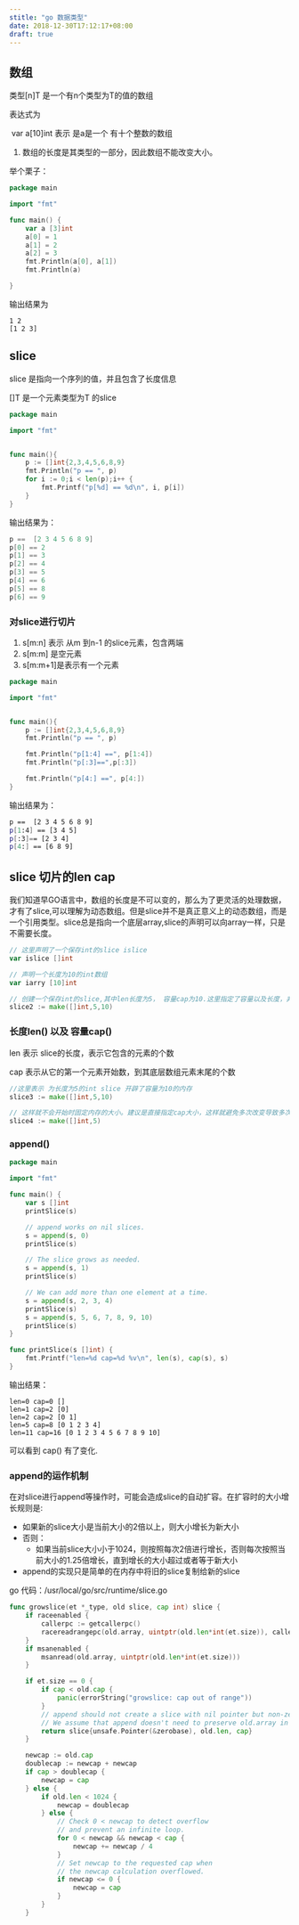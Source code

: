 ```yaml
---
stitle: "go 数据类型"
date: 2018-12-30T17:12:17+08:00
draft: true
---
```




## 数组

类型[n]T 是一个有n个类型为T的值的数组

表达式为

​	var a[10]int  表示 是a是一个 有十个整数的数组

1. 数组的长度是其类型的一部分，因此数组不能改变大小。



举个栗子：

```go
package main

import "fmt"

func main() {
	var a [3]int
	a[0] = 1
	a[1] = 2
	a[2] = 3
	fmt.Println(a[0], a[1])
	fmt.Println(a)

}
```



输出结果为

```
1 2
[1 2 3]
```



##  slice

slice 是指向一个序列的值，并且包含了长度信息

[]T 是一个元素类型为T 的slice

```go
package main

import "fmt"


func main(){
	p := []int{2,3,4,5,6,8,9}
	fmt.Println("p == ", p)
	for i := 0;i < len(p);i++ {
		fmt.Printf("p[%d] == %d\n", i, p[i])
	}
}
```



输出结果为：

```go
p ==  [2 3 4 5 6 8 9]
p[0] == 2
p[1] == 3
p[2] == 4
p[3] == 5
p[4] == 6
p[5] == 8
p[6] == 9
```



### 对slice进行切片

1. s[m:n] 表示 从m 到n-1 的slice元素，包含两端
2. s[m:m] 是空元素
3. s[m:m+1]是表示有一个元素  

```go
package main

import "fmt"


func main(){
	p := []int{2,3,4,5,6,8,9}
	fmt.Println("p == ", p)

	fmt.Println("p[1:4] ==", p[1:4])
	fmt.Println("p[:3]==",p[:3])

	fmt.Println("p[4:] ==", p[4:])
}
```

输出结果为：

```sh
p ==  [2 3 4 5 6 8 9]
p[1:4] == [3 4 5]
p[:3]== [2 3 4]
p[4:] == [6 8 9]
```



##  slice 切片的len cap

 我们知道早GO语言中，数组的长度是不可以变的，那么为了更灵活的处理数据，才有了slice,可以理解为动态数组。但是slice并不是真正意义上的动态数组，而是一个引用类型。slice总是指向一个底层array,slice的声明可以向array一样，只是不需要长度。



```go
// 这里声明了一个保存int的slice islice
var islice []int

// 声明一个长度为10的int数组
var iarry [10]int

// 创建一个保存int的slice,其中len长度为5， 容量cap为10.这里指定了容量以及长度，非动态
slice2 := make([]int,5,10)
```



### 长度len() 以及 容量cap()

len 表示 slice的长度，表示它包含的元素的个数

cap 表示从它的第一个元素开始数，到其底层数组元素末尾的个数

```go
//这里表示 为长度为5的int slice 开辟了容量为10的内存
slice3 := make([]int,5,10)

// 这样就不会开始时固定内存的大小。建议是直接指定cap大小，这样就避免多次改变导致多次重新改变cap分配空间带来的不必要的开销
slice4 := make([]int,5)
```



### append()

```go
package main

import "fmt"

func main() {
	var s []int
	printSlice(s)

	// append works on nil slices.
	s = append(s, 0)
	printSlice(s)

	// The slice grows as needed.
	s = append(s, 1)
	printSlice(s)

	// We can add more than one element at a time.
	s = append(s, 2, 3, 4)
	printSlice(s)
	s = append(s, 5, 6, 7, 8, 9, 10)
	printSlice(s)
}

func printSlice(s []int) {
	fmt.Printf("len=%d cap=%d %v\n", len(s), cap(s), s)
}

```



输出结果：

```
len=0 cap=0 []
len=1 cap=2 [0]
len=2 cap=2 [0 1]
len=5 cap=8 [0 1 2 3 4]
len=11 cap=16 [0 1 2 3 4 5 6 7 8 9 10]
```



可以看到 cap() 有了变化.

### append的运作机制

在对slice进行append等操作时，可能会造成slice的自动扩容。在扩容时的大小增长规则是:

* 如果新的slice大小是当前大小的2倍以上，则大小增长为新大小
* 否则：
  * 如果当前slice大小小于1024，则按照每次2倍进行增长，否则每次按照当前大小的1.25倍增长，直到增长的大小超过或者等于新大小
* append的实现只是简单的在内存中将旧的slice复制给新的slice

go 代码：/usr/local/go/src/runtime/slice.go

```go
func growslice(et *_type, old slice, cap int) slice {
	if raceenabled {
		callerpc := getcallerpc()
		racereadrangepc(old.array, uintptr(old.len*int(et.size)), callerpc, funcPC(growslice))
	}
	if msanenabled {
		msanread(old.array, uintptr(old.len*int(et.size)))
	}

	if et.size == 0 {
		if cap < old.cap {
			panic(errorString("growslice: cap out of range"))
		}
		// append should not create a slice with nil pointer but non-zero len.
		// We assume that append doesn't need to preserve old.array in this case.
		return slice{unsafe.Pointer(&zerobase), old.len, cap}
	}

	newcap := old.cap
	doublecap := newcap + newcap
	if cap > doublecap {
		newcap = cap
	} else {
		if old.len < 1024 {
			newcap = doublecap
		} else {
			// Check 0 < newcap to detect overflow
			// and prevent an infinite loop.
			for 0 < newcap && newcap < cap {
				newcap += newcap / 4
			}
			// Set newcap to the requested cap when
			// the newcap calculation overflowed.
			if newcap <= 0 {
				newcap = cap
			}
		}
	}
```



